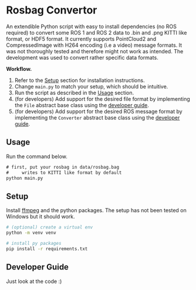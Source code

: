 # Rosbag Convertor

An extendible Python script with easy to install dependencies (no ROS required) to convert some ROS 1 and ROS 2 data to .bin and .png KITTI like format, or HDF5 format. It currently supports PointCloud2 and CompressedImage with H264 encoding (i.e a video) message formats. It was not thoroughly tested and therefore might not work as intended. The development was used to convert rather specific data formats.
  
**Workflow.**

1. Refer to the [Setup](#setup) section for installation instructions.
2. Change `main.py` to match your setup, which should be intuitive.
3. Run the script as described in the [Usage](#usage) section.
4. (for developers) Add support for the desired file format by implementing the `File` abstract base class using the [developer guide](#developer-guide).
5. (for developers) Add support for the desired ROS message format by implementing the `Converter` abstract base class using the [developer guide](#developer-guide).

## Usage

Run the command below.

```txt
# first, put your rosbag in data/rosbag.bag
#     writes to KITTI like format by default
python main.py
```

## Setup

Install [ffmpeg](https://www.ffmpeg.org) and the python packages. The setup has not been tested on Windows but it should work.

```sh
# (optional) create a virtual env
python -m venv venv

# install py packages
pip install -r requirements.txt
```

## Developer Guide

Just look at the code :) 

